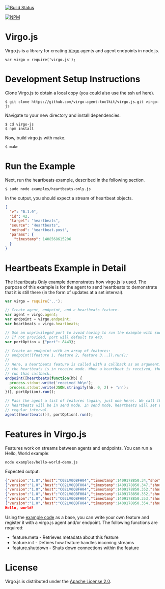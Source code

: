 [![Build Status](https://travis-ci.org/virgo-agent-toolkit/virgo.js.svg?branch=master)](https://travis-ci.org/virgo-agent-toolkit/virgo.js)

[![NPM](https://nodei.co/npm/virgo.js.png)](https://nodei.co/npm/virgo.js)

Virgo.js
========

Virgo.js is a library for creating [Virgo](http://virgo-agent-toolkit.github.io/) agents and agent endpoints in node.js.

    var virgo = require('virgo.js');

Development Setup Instructions
==============================

Clone Virgo.js to obtain a local copy (you could also use the ssh url here). 

    $ git clone https://github.com/virgo-agent-toolkit/virgo.js.git virgo-js

Navigate to your new directory and install dependencies.

    $ cd virgo-js
    $ npm install

Now, build virgo.js with make.

    $ make

Run the Example
===============

Next, run the heartbeats example, described in the following section.

    $ sudo node examples/heartbeats-only.js

In the output, you should expect a stream of heartbeat objects. 

```json
{
  "v": "0.1.0",
  "id": 42,
  "target": "heartbeats",
  "source": "Heartbeats",
  "method": "heartbeat.post",
  "params": {
    "timestamp": 1408568615206
  }
}
```

Heartbeats Example in Detail
============================

The [Heartbeats Only](https://github.com/bravelittlescientist/virgo.js/blob/master/examples/heartbeats-only.js) example
demonstrates how virgo.js is used. The purpose of this example is for the agent to send heartbeats to demonstrate that
it is still there (in the form of updates at a set interval).

```javascript
var virgo = require('..');

// Create agent, endpoint, and a heartbeats feature.
var agent = virgo.agent;
var endpoint = virgo.endpoint;
var heartbeats = virgo.heartbeats;

// Use an unprivileged port to avoid having to run the example with sudo.
// If not provided, port will default to 443.
var portOption = {"port": 8443};

// Create an endpoint with an array of features:
// endpoint([feature 1, feature 2, feature 3...]).run();
//
// Here, a heartbeats feature is called with a callback as an argument. This means
// the heartbeats is in receive mode. When a heartbeat is received, the endpoint will
// run this callback.
endpoint([heartbeats(function(hb) {
  process.stdout.write('received hb\n');
  process.stdout.write(JSON.stringify(hb, 0, 2) + '\n');
})], portOption).run();

// Pass the agent a list of features (again, just one here). We call the heartbeats without a callback, which means the
// heartbeats will be in send mode. In send mode, heartbeats will set up a timer, and a heartbeat will be set at a 
// regular interval.
agent([heartbeats()], portOption).run();
```

Features in Virgo.js
====================
Features work on streams between agents and endpoints. You can run a Hello, World example:

    node examples/hello-world-demo.js

Expected output:

```json
{"version":"1.0","host":"C02LV0QBFH04","timestamp":1409178850.34,"short_message":"server bound","full_message":null,"level":6,"facility":"virgojs.endpoint"}
{"version":"1.0","host":"C02LV0QBFH04","timestamp":1409178850.347,"short_message":"CONNECTED -> READY","full_message":null,"level":7,"facility":"virgojs.connection"}
{"version":"1.0","host":"C02LV0QBFH04","timestamp":1409178850.352,"short_message":"RESOLVED -> CONNECTED","full_message":null,"level":7,"facility":"virgojs.connection"}
{"version":"1.0","host":"C02LV0QBFH04","timestamp":1409178850.352,"short_message":"CONNECTED -> READY","full_message":null,"level":7,"facility":"virgojs.connection"}
{"version":"1.0","host":"C02LV0QBFH04","timestamp":1409178850.353,"short_message":"READY -> AUTHENTICATED","full_message":null,"level":7,"facility":"virgojs.connection"}
{"version":"1.0","host":"C02LV0QBFH04","timestamp":1409178850.354,"short_message":"READY -> AUTHENTICATED","full_message":null,"level":7,"facility":"virgojs.connection"}
Hello, world!
```

Using the [example code](lib/hello-world.js) as a base, you can write your own feature and register it with 
a virgo.js agent and/or endpoint.  The following functions are required:

* feature.meta - Retrieves metadata about this feature
* feature.init - Defines how feature handles incoming streams
* feature.shutdown - Shuts down connections within the feature

License
=======

Virgo.js is distributed under the [Apache License 2.0][apache].

[apache]: http://www.apache.org/licenses/LICENSE-2.0.html
